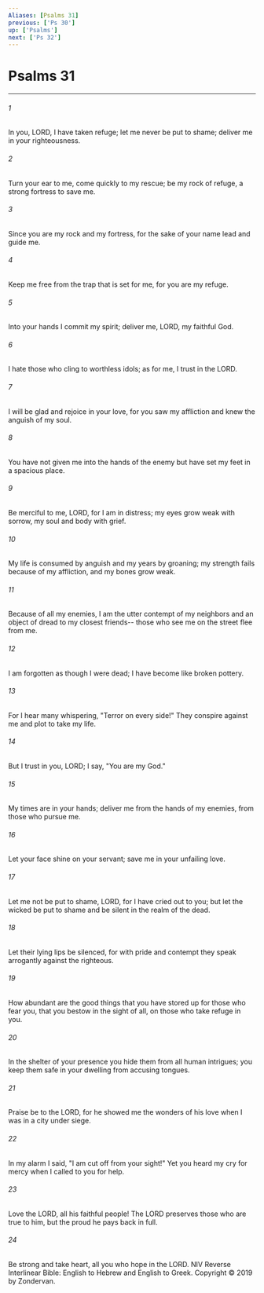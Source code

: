 ```yaml
---
Aliases: [Psalms 31]
previous: ['Ps 30']
up: ['Psalms']
next: ['Ps 32']
---
```

# Psalms 31

***


###### 1 
In you, LORD, I have taken refuge; let me never be put to shame; deliver me in your righteousness. 

###### 2 
Turn your ear to me, come quickly to my rescue; be my rock of refuge, a strong fortress to save me. 

###### 3 
Since you are my rock and my fortress, for the sake of your name lead and guide me. 

###### 4 
Keep me free from the trap that is set for me, for you are my refuge. 

###### 5 
Into your hands I commit my spirit; deliver me, LORD, my faithful God. 

###### 6 
I hate those who cling to worthless idols; as for me, I trust in the LORD. 

###### 7 
I will be glad and rejoice in your love, for you saw my affliction and knew the anguish of my soul. 

###### 8 
You have not given me into the hands of the enemy but have set my feet in a spacious place. 

###### 9 
Be merciful to me, LORD, for I am in distress; my eyes grow weak with sorrow, my soul and body with grief. 

###### 10 
My life is consumed by anguish and my years by groaning; my strength fails because of my affliction, and my bones grow weak. 

###### 11 
Because of all my enemies, I am the utter contempt of my neighbors and an object of dread to my closest friends-- those who see me on the street flee from me. 

###### 12 
I am forgotten as though I were dead; I have become like broken pottery. 

###### 13 
For I hear many whispering, "Terror on every side!" They conspire against me and plot to take my life. 

###### 14 
But I trust in you, LORD; I say, "You are my God." 

###### 15 
My times are in your hands; deliver me from the hands of my enemies, from those who pursue me. 

###### 16 
Let your face shine on your servant; save me in your unfailing love. 

###### 17 
Let me not be put to shame, LORD, for I have cried out to you; but let the wicked be put to shame and be silent in the realm of the dead. 

###### 18 
Let their lying lips be silenced, for with pride and contempt they speak arrogantly against the righteous. 

###### 19 
How abundant are the good things that you have stored up for those who fear you, that you bestow in the sight of all, on those who take refuge in you. 

###### 20 
In the shelter of your presence you hide them from all human intrigues; you keep them safe in your dwelling from accusing tongues. 

###### 21 
Praise be to the LORD, for he showed me the wonders of his love when I was in a city under siege. 

###### 22 
In my alarm I said, "I am cut off from your sight!" Yet you heard my cry for mercy when I called to you for help. 

###### 23 
Love the LORD, all his faithful people! The LORD preserves those who are true to him, but the proud he pays back in full. 

###### 24 
Be strong and take heart, all you who hope in the LORD. NIV Reverse Interlinear Bible: English to Hebrew and English to Greek. Copyright © 2019 by Zondervan.
